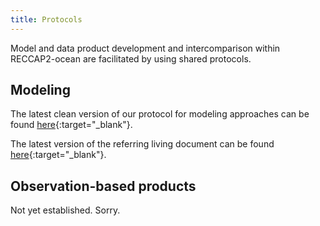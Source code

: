 ```yaml
---
title: Protocols
---
```


Model and data product development and intercomparison within RECCAP2-ocean are facilitated by using shared protocols.

## Modeling

The latest clean version of our protocol for modeling approaches can be found [here](documents/MODELING_PROTOCOL_RECCAP2-ocean.pdf){:target="_blank"}.

The latest version of the referring living document can be found [here](https://docs.google.com/document/d/19F6ZY-7uYT4zYK2rjOcZDNggMvvTNn2k3AfinvW4bUE/edit?usp=sharing){:target="_blank"}.

## Observation-based products

Not yet established. Sorry.